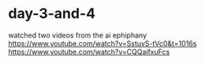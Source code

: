# day-3-and-4
watched two videos from the ai ephiphany
https://www.youtube.com/watch?v=SstuvS-tVc0&t=1016s
https://www.youtube.com/watch?v=CQQaifxuFcs
